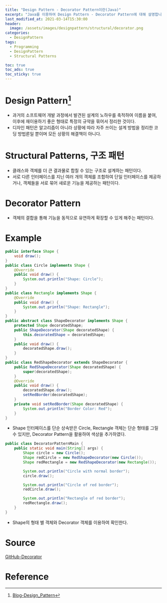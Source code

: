```yaml
---
title: "Design Pattern - Decorator Pattern이란(Java)"
excerpt: "Java를 이용하여 Design Pattern - Decorator Pattern에 대해 설명합니다."
last_modified_at: 2021-03-14T15:30:00
header:
  image: /assets/images/designpattern/structural/decorator.png
categories:
  - DesignPattern
tags:
  - Programming
  - DesignPattern
  - Structural Patterns

toc: true
toc_ads: true
toc_sticky: true
---
```

# Design Pattern[^DesignPattern]
- 과거의 소프트웨어 개발 과정에서 발견된 설계의 노하우를 축적하여 이름을 붙여, 이후에 재이용하기 좋은 형태로 특정의 규약을 묶어서 정리한 것이다.
- 디자인 패턴은 알고리즘이 아니라 상황에 따라 자주 쓰이는 설계 방법을 정리한 코딩 방법론일 뿐이며 모든 상황의 해결책이 아니다.

# Structural Patterns, 구조 패턴
- 클래스와 객체를 더 큰 결과물로 합칠 수 있는 구조로 설계하는 패턴이다.
- 서로 다른 인터페이스를 지닌 여러 개의 객체를 조합하여 단일 인터페이스를 제공하거나, 객체들을 서로 묶어 새로운 기능을 제공하는 패턴이다.

# Decorator Pattern
- 객체의 결합을 통해 기능을 동적으로 유연하게 확장할 수 있게 해주는 패턴이다.

# Example
```java
public interface Shape {
	void draw();
}
public class Circle implements Shape {
	@Override
	public void draw() {
		System.out.println("Shape: Circle");
	}
}
public class Rectangle implements Shape {
	@Override
	public void draw() {
		System.out.println("Shape: Rectangle");
	}
}
public abstract class ShapeDecorator implements Shape {
	protected Shape decoratedShape;
	public ShapeDecorator(Shape decoratedShape) {
		this.decoratedShape = decoratedShape;
	}
	public void draw() {
		decoratedShape.draw();
	}
}
public class RedShapeDecorator extends ShapeDecorator {
	public RedShapeDecorator(Shape decoratedShape) {
		super(decoratedShape);
	}
	@Override
	public void draw() {
		decoratedShape.draw();
		setRedBorder(decoratedShape);
	}
	private void setRedBorder(Shape decoratedShape) {
		System.out.println("Border Color: Red");
	}
}
```

- Shape 인터페이스를 단순 상속받은 Circle, Rectangle 객체는 단순 형태를 그릴 수 있지만, Decorator Pattern을 활용하여 색상을 추가하였다.

```java
public class DecoratorPatternMain {
	public static void main(String[] args) {
		Shape circle = new Circle();
		Shape redCircle = new RedShapeDecorator(new Circle());
		Shape redRectangle = new RedShapeDecorator(new Rectangle());

		System.out.println("Circle with normal border");
		circle.draw();

		System.out.println("Circle of red border");
		redCircle.draw();

		System.out.println("Rectangle of red border");
		redRectangle.draw();
	}
}
```

- Shape의 형태 별 객체와 Decorator 객체를 이용하여 확인한다.

# Source
[GitHub-Decorator](https://github.com/GracefulSoul/Sample/tree/master/src/main/java/gracefulsoul/designpattern/structural/decorator)

# Reference
[^DesignPattern]: [Blog-Design_Pattern](../designpattern)